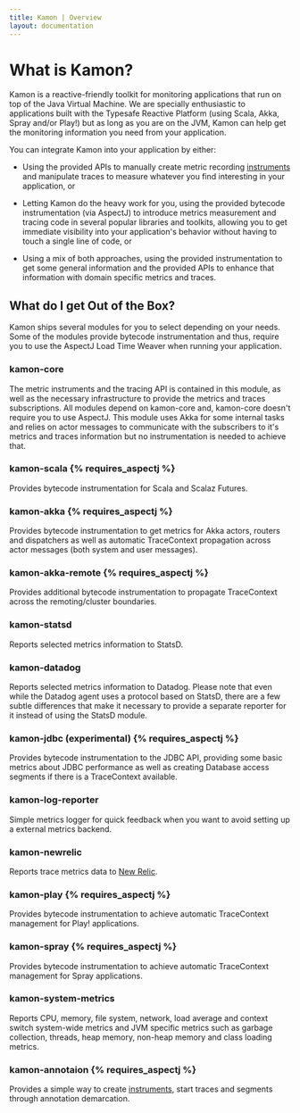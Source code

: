 ```yaml
---
title: Kamon | Overview
layout: documentation
---
```


What is Kamon?
==============

Kamon is a reactive-friendly toolkit for monitoring applications that run on top of the Java Virtual Machine. We are
specially enthusiastic to applications built with the Typesafe Reactive Platform (using Scala, Akka, Spray and/or Play!)
but as long as you are on the JVM, Kamon can help get the monitoring information you need from your application.

You can integrate Kamon into your application by either:

* Using the provided APIs to manually create metric recording [instruments] and manipulate traces to measure whatever
you find interesting in your application, or

* Letting Kamon do the heavy work for you, using the provided bytecode instrumentation (via AspectJ) to introduce
metrics measurement and tracing code in several popular libraries and toolkits, allowing you to get immediate
visibility into your application's behavior without having to touch a single line of code, or

* Using a mix of both approaches, using the provided instrumentation to get some general information and the provided
APIs to enhance that information with domain specific metrics and traces.



What do I get Out of the Box?
-----------------------------

Kamon ships several modules for you to select depending on your needs. Some of the modules provide bytecode
instrumentation and thus, require you to use the AspectJ Load Time Weaver when running your application.


### kamon-core ###
The metric instruments and the tracing API is contained in this module, as well as the necessary infrastructure to
provide the metrics and traces subscriptions. All modules depend on kamon-core and, kamon-core doesn't require you to
use AspectJ. This module uses Akka for some internal tasks and relies on actor messages to communicate with the
subscribers to it's metrics and traces information but no instrumentation is needed to achieve that.


### kamon-scala {% requires_aspectj %} ###
Provides bytecode instrumentation for Scala and Scalaz Futures.


### kamon-akka {% requires_aspectj %} ###
Provides bytecode instrumentation to get metrics for Akka actors, routers and dispatchers as well as automatic
TraceContext propagation across actor messages (both system and user messages).


### kamon-akka-remote {% requires_aspectj %} ###
Provides additional bytecode instrumentation to propagate TraceContext across the remoting/cluster boundaries.


### kamon-statsd ###
Reports selected metrics information to StatsD.


### kamon-datadog ###
Reports selected metrics information to Datadog. Please note that even while the Datadog agent uses a protocol based on
StatsD, there are a few subtle differences that make it necessary to provide a separate reporter for it instead of using
the StatsD module.


### kamon-jdbc (experimental) {% requires_aspectj %} ###
Provides bytecode instrumentation to the JDBC API, providing some basic metrics about JDBC performance as well as
creating Database access segments if there is a TraceContext available.


### kamon-log-reporter ###
Simple metrics logger for quick feedback when you want to avoid setting up a external metrics backend.


### kamon-newrelic ###
Reports trace metrics data to [New Relic].


### kamon-play {% requires_aspectj %} ###
Provides bytecode instrumentation to achieve automatic TraceContext management for Play! applications.


### kamon-spray {% requires_aspectj %} ###
Provides bytecode instrumentation to achieve automatic TraceContext management for Spray applications.


### kamon-system-metrics ###
Reports CPU, memory, file system, network, load average and context switch system-wide metrics and JVM specific metrics
such as garbage collection, threads, heap memory, non-heap memory and class loading metrics.

### kamon-annotaion {% requires_aspectj %} ###
Provides a simple way to create [instruments], start traces and segments through annotation demarcation.


[instruments]: /core/metrics/instruments/
[getting started]: /introduction/get-started/
[New Relic]: http://www.newrelic.com/

